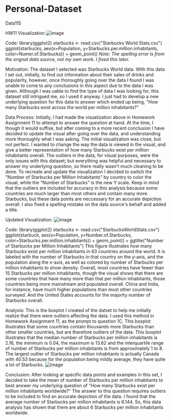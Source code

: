 # Personal-Dataset
Data115

HW11 Visualization
![image](https://user-images.githubusercontent.com/91580800/145515802-d91acffa-89aa-464f-a79f-561cb86030d1.png)

Code: 
library(ggplot2)
starbucks <- read.csv("Starbucks World Stats.csv")
ggplot(starbucks, aes(x=Population, y=Starbucks.per.million.inhabitants, color=Numer.of.Starbucks)) + geom_point()
*Note: The spelling error is from the orignal data source, not my own work. I fixed this later.*

Motivation:
The dataset I selected was Starbucks World data. With this data I set out, initially, to find out information about their sales of drinks and popularity, however, once thoroughly going over the data I found I was unable to come to any conclusions in this aspect due to the data I was given. Although I was uable to find the type of data I was looking for, this dataset still intrigued me, so I used it anyway. I just had to develop a new underlying question for this data to answer which ended up being, "How many Starbucks exist across the world per million inhabitants?" 

Data Process:
Initially, I had made the visualization above in Homework Assignment 11 to attempt to answer the question at hand. At the time, I though it would suffise, but after coming to a more recent conclusion I have decided to update the visual after going over the data, and understanding more thoroughly what I was asking. The initial visualization was close, but not perfect. I wanted to change the way the data is viewed in the visual, and give a better representation of how many Starbucks exist per million inhabitants overall. The outliers in the data, for visual purposes, were the only issues with this dataset; but everything was helpful and necessary to answer my underlying question, so there really wasn't much cleaning to be done. To recreate and update the visualization I decided to switch the "Number of Starbucks per Million Inhabitants" by country to color the visual, while the "Number of Starbucks" is the new Y scale. Keep in mind that the outliers are included for accuracy in this analysis because some countries are much larger than most others and contain many more Starbucks, but these data points are neccessary for an accurate depiction overall. I also fixed a spelling mistake on the data source's behalf and added a title.

Updated Visualization:
![image](https://user-images.githubusercontent.com/91580800/145515682-1cd60803-2091-49a4-8964-413f9ee27043.png)

Code: 
library(ggplot2)
starbucks <- read.csv("StarbucksWorldStats.csv")
ggplot(starbuck, aes(x=Population, y=Number.of.Starbucks, color=Starbucks.per.million.inhabitants)) + geom_point() + ggtitle("Number of Starbucks per Million Inhabitants")
This figure illustrates how many Starbucks exist per million inhabitants in 63 countries around the world. It is labeled with the number of Starbucks in that country on the y-axis, and the population along the x-axis, as well as colored by number of Starbucks per million inhabitants to show density. Overall, most countries have fewer than 15 Starbucks per million inhabitants, though the visual shows that there are some countries that have many more than that per million inhabitants, those countries being more mainstream and populated overall. China and India, for instance, have much higher populations than most other countries surveyed. And the United States accounts for the majority number of Starbucks overall.

Analysis:
This is the boxplot I created of the datset to help me initially realize that there were outliers affecting the data. I used this method in Homework Assignment 11, as the prompt to question 1C. This boxplot illustrates that some countries contain thousands more Starbucks than other smaller countries, but are therefore outliers of the data. This boxplot illustrates that the median number of Starbucks per million inhabitants is 2.16, the minimum is 0.04, the maximum is 13.62 and the interquartile range of number of Starbucks per million inhabitants is from approximately 1 to 8.  The largest outlier of Starbucks per million inhabitants is actually Canada with 40.53 because for the population being mildly average, they have quite a lot of Starbucks.
![image](https://user-images.githubusercontent.com/91580800/145489115-30a47783-ee8b-4999-a2e2-d8814741a728.png)

Conclusion:
After looking at specific data points and examples in this set, I decided to take the mean of number of Starbucks per million inhabitants to best answer my underlying question of "How many Starbucks exist per million inhabitants worldwide?" The answer to this question requires outliers to be included to find an accurate depiction of the data. I found that the average number of Starbucks per million inhabitants is 6.144. So, this data analysis has shown that there are about 6 Starbucks per million inhabitants worldwide.
